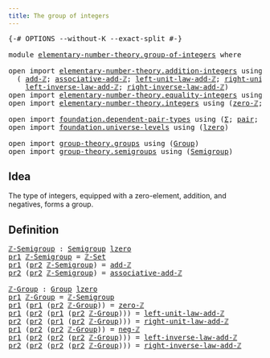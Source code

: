 ```yaml
---
title: The group of integers
---
```


<pre class="Agda"><a id="47" class="Symbol">{-#</a> <a id="51" class="Keyword">OPTIONS</a> <a id="59" class="Pragma">--without-K</a> <a id="71" class="Pragma">--exact-split</a> <a id="85" class="Symbol">#-}</a>

<a id="90" class="Keyword">module</a> <a id="97" href="elementary-number-theory.group-of-integers.html" class="Module">elementary-number-theory.group-of-integers</a> <a id="140" class="Keyword">where</a>

<a id="147" class="Keyword">open</a> <a id="152" class="Keyword">import</a> <a id="159" href="elementary-number-theory.addition-integers.html" class="Module">elementary-number-theory.addition-integers</a> <a id="202" class="Keyword">using</a>
  <a id="210" class="Symbol">(</a> <a id="212" href="elementary-number-theory.addition-integers.html#1505" class="Function">add-ℤ</a><a id="217" class="Symbol">;</a> <a id="219" href="elementary-number-theory.addition-integers.html#5260" class="Function">associative-add-ℤ</a><a id="236" class="Symbol">;</a> <a id="238" href="elementary-number-theory.addition-integers.html#1957" class="Function">left-unit-law-add-ℤ</a><a id="257" class="Symbol">;</a> <a id="259" href="elementary-number-theory.addition-integers.html#2048" class="Function">right-unit-law-add-ℤ</a><a id="279" class="Symbol">;</a>
    <a id="285" href="elementary-number-theory.addition-integers.html#7179" class="Function">left-inverse-law-add-ℤ</a><a id="307" class="Symbol">;</a> <a id="309" href="elementary-number-theory.addition-integers.html#7685" class="Function">right-inverse-law-add-ℤ</a><a id="332" class="Symbol">)</a>
<a id="334" class="Keyword">open</a> <a id="339" class="Keyword">import</a> <a id="346" href="elementary-number-theory.equality-integers.html" class="Module">elementary-number-theory.equality-integers</a> <a id="389" class="Keyword">using</a> <a id="395" class="Symbol">(</a><a id="396" href="elementary-number-theory.equality-integers.html#3350" class="Function">ℤ-Set</a><a id="401" class="Symbol">)</a>
<a id="403" class="Keyword">open</a> <a id="408" class="Keyword">import</a> <a id="415" href="elementary-number-theory.integers.html" class="Module">elementary-number-theory.integers</a> <a id="449" class="Keyword">using</a> <a id="455" class="Symbol">(</a><a id="456" href="elementary-number-theory.integers.html#2134" class="Function">zero-ℤ</a><a id="462" class="Symbol">;</a> <a id="464" href="elementary-number-theory.integers.html#3900" class="Function">neg-ℤ</a><a id="469" class="Symbol">)</a>

<a id="472" class="Keyword">open</a> <a id="477" class="Keyword">import</a> <a id="484" href="foundation.dependent-pair-types.html" class="Module">foundation.dependent-pair-types</a> <a id="516" class="Keyword">using</a> <a id="522" class="Symbol">(</a><a id="523" href="foundation-core.dependent-pair-types.html#515" class="Record">Σ</a><a id="524" class="Symbol">;</a> <a id="526" href="foundation-core.dependent-pair-types.html#588" class="InductiveConstructor">pair</a><a id="530" class="Symbol">;</a> <a id="532" href="foundation-core.dependent-pair-types.html#605" class="Field">pr1</a><a id="535" class="Symbol">;</a> <a id="537" href="foundation-core.dependent-pair-types.html#617" class="Field">pr2</a><a id="540" class="Symbol">)</a>
<a id="542" class="Keyword">open</a> <a id="547" class="Keyword">import</a> <a id="554" href="foundation.universe-levels.html" class="Module">foundation.universe-levels</a> <a id="581" class="Keyword">using</a> <a id="587" class="Symbol">(</a><a id="588" href="Agda.Primitive.html#764" class="Primitive">lzero</a><a id="593" class="Symbol">)</a>

<a id="596" class="Keyword">open</a> <a id="601" class="Keyword">import</a> <a id="608" href="group-theory.groups.html" class="Module">group-theory.groups</a> <a id="628" class="Keyword">using</a> <a id="634" class="Symbol">(</a><a id="635" href="group-theory.groups.html#2468" class="Function">Group</a><a id="640" class="Symbol">)</a>
<a id="642" class="Keyword">open</a> <a id="647" class="Keyword">import</a> <a id="654" href="group-theory.semigroups.html" class="Module">group-theory.semigroups</a> <a id="678" class="Keyword">using</a> <a id="684" class="Symbol">(</a><a id="685" href="group-theory.semigroups.html#737" class="Function">Semigroup</a><a id="694" class="Symbol">)</a>
</pre>
## Idea

The type of integers, equipped with a zero-element, addition, and negatives, forms a group.

## Definition

<pre class="Agda"><a id="ℤ-Semigroup"></a><a id="826" href="elementary-number-theory.group-of-integers.html#826" class="Function">ℤ-Semigroup</a> <a id="838" class="Symbol">:</a> <a id="840" href="group-theory.semigroups.html#737" class="Function">Semigroup</a> <a id="850" href="Agda.Primitive.html#764" class="Primitive">lzero</a>
<a id="856" href="foundation-core.dependent-pair-types.html#605" class="Field">pr1</a> <a id="860" href="elementary-number-theory.group-of-integers.html#826" class="Function">ℤ-Semigroup</a> <a id="872" class="Symbol">=</a> <a id="874" href="elementary-number-theory.equality-integers.html#3350" class="Function">ℤ-Set</a>
<a id="880" href="foundation-core.dependent-pair-types.html#605" class="Field">pr1</a> <a id="884" class="Symbol">(</a><a id="885" href="foundation-core.dependent-pair-types.html#617" class="Field">pr2</a> <a id="889" href="elementary-number-theory.group-of-integers.html#826" class="Function">ℤ-Semigroup</a><a id="900" class="Symbol">)</a> <a id="902" class="Symbol">=</a> <a id="904" href="elementary-number-theory.addition-integers.html#1505" class="Function">add-ℤ</a>
<a id="910" href="foundation-core.dependent-pair-types.html#617" class="Field">pr2</a> <a id="914" class="Symbol">(</a><a id="915" href="foundation-core.dependent-pair-types.html#617" class="Field">pr2</a> <a id="919" href="elementary-number-theory.group-of-integers.html#826" class="Function">ℤ-Semigroup</a><a id="930" class="Symbol">)</a> <a id="932" class="Symbol">=</a> <a id="934" href="elementary-number-theory.addition-integers.html#5260" class="Function">associative-add-ℤ</a>

<a id="ℤ-Group"></a><a id="953" href="elementary-number-theory.group-of-integers.html#953" class="Function">ℤ-Group</a> <a id="961" class="Symbol">:</a> <a id="963" href="group-theory.groups.html#2468" class="Function">Group</a> <a id="969" href="Agda.Primitive.html#764" class="Primitive">lzero</a>
<a id="975" href="foundation-core.dependent-pair-types.html#605" class="Field">pr1</a> <a id="979" href="elementary-number-theory.group-of-integers.html#953" class="Function">ℤ-Group</a> <a id="987" class="Symbol">=</a> <a id="989" href="elementary-number-theory.group-of-integers.html#826" class="Function">ℤ-Semigroup</a>
<a id="1001" href="foundation-core.dependent-pair-types.html#605" class="Field">pr1</a> <a id="1005" class="Symbol">(</a><a id="1006" href="foundation-core.dependent-pair-types.html#605" class="Field">pr1</a> <a id="1010" class="Symbol">(</a><a id="1011" href="foundation-core.dependent-pair-types.html#617" class="Field">pr2</a> <a id="1015" href="elementary-number-theory.group-of-integers.html#953" class="Function">ℤ-Group</a><a id="1022" class="Symbol">))</a> <a id="1025" class="Symbol">=</a> <a id="1027" href="elementary-number-theory.integers.html#2134" class="Function">zero-ℤ</a>
<a id="1034" href="foundation-core.dependent-pair-types.html#605" class="Field">pr1</a> <a id="1038" class="Symbol">(</a><a id="1039" href="foundation-core.dependent-pair-types.html#617" class="Field">pr2</a> <a id="1043" class="Symbol">(</a><a id="1044" href="foundation-core.dependent-pair-types.html#605" class="Field">pr1</a> <a id="1048" class="Symbol">(</a><a id="1049" href="foundation-core.dependent-pair-types.html#617" class="Field">pr2</a> <a id="1053" href="elementary-number-theory.group-of-integers.html#953" class="Function">ℤ-Group</a><a id="1060" class="Symbol">)))</a> <a id="1064" class="Symbol">=</a> <a id="1066" href="elementary-number-theory.addition-integers.html#1957" class="Function">left-unit-law-add-ℤ</a>
<a id="1086" href="foundation-core.dependent-pair-types.html#617" class="Field">pr2</a> <a id="1090" class="Symbol">(</a><a id="1091" href="foundation-core.dependent-pair-types.html#617" class="Field">pr2</a> <a id="1095" class="Symbol">(</a><a id="1096" href="foundation-core.dependent-pair-types.html#605" class="Field">pr1</a> <a id="1100" class="Symbol">(</a><a id="1101" href="foundation-core.dependent-pair-types.html#617" class="Field">pr2</a> <a id="1105" href="elementary-number-theory.group-of-integers.html#953" class="Function">ℤ-Group</a><a id="1112" class="Symbol">)))</a> <a id="1116" class="Symbol">=</a> <a id="1118" href="elementary-number-theory.addition-integers.html#2048" class="Function">right-unit-law-add-ℤ</a>
<a id="1139" href="foundation-core.dependent-pair-types.html#605" class="Field">pr1</a> <a id="1143" class="Symbol">(</a><a id="1144" href="foundation-core.dependent-pair-types.html#617" class="Field">pr2</a> <a id="1148" class="Symbol">(</a><a id="1149" href="foundation-core.dependent-pair-types.html#617" class="Field">pr2</a> <a id="1153" href="elementary-number-theory.group-of-integers.html#953" class="Function">ℤ-Group</a><a id="1160" class="Symbol">))</a> <a id="1163" class="Symbol">=</a> <a id="1165" href="elementary-number-theory.integers.html#3900" class="Function">neg-ℤ</a>
<a id="1171" href="foundation-core.dependent-pair-types.html#605" class="Field">pr1</a> <a id="1175" class="Symbol">(</a><a id="1176" href="foundation-core.dependent-pair-types.html#617" class="Field">pr2</a> <a id="1180" class="Symbol">(</a><a id="1181" href="foundation-core.dependent-pair-types.html#617" class="Field">pr2</a> <a id="1185" class="Symbol">(</a><a id="1186" href="foundation-core.dependent-pair-types.html#617" class="Field">pr2</a> <a id="1190" href="elementary-number-theory.group-of-integers.html#953" class="Function">ℤ-Group</a><a id="1197" class="Symbol">)))</a> <a id="1201" class="Symbol">=</a> <a id="1203" href="elementary-number-theory.addition-integers.html#7179" class="Function">left-inverse-law-add-ℤ</a>
<a id="1226" href="foundation-core.dependent-pair-types.html#617" class="Field">pr2</a> <a id="1230" class="Symbol">(</a><a id="1231" href="foundation-core.dependent-pair-types.html#617" class="Field">pr2</a> <a id="1235" class="Symbol">(</a><a id="1236" href="foundation-core.dependent-pair-types.html#617" class="Field">pr2</a> <a id="1240" class="Symbol">(</a><a id="1241" href="foundation-core.dependent-pair-types.html#617" class="Field">pr2</a> <a id="1245" href="elementary-number-theory.group-of-integers.html#953" class="Function">ℤ-Group</a><a id="1252" class="Symbol">)))</a> <a id="1256" class="Symbol">=</a> <a id="1258" href="elementary-number-theory.addition-integers.html#7685" class="Function">right-inverse-law-add-ℤ</a>
</pre>